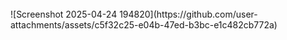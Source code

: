 <br>
![Screenshot 2025-04-24 194820](https://github.com/user-attachments/assets/c5f32c25-e04b-47ed-b3bc-e1c482cb772a)
